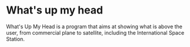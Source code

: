 # What's up my head
What's Up My Head is a program that aims at showing what is above the user, from commercial plane to satellite, including the International Space Station.
